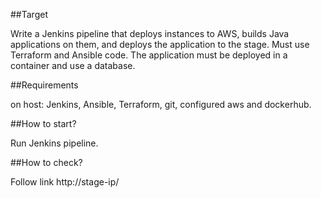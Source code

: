 ##Target

Write a Jenkins pipeline that deploys instances to AWS, builds Java applications on them, and deploys the application to the stage. Must use Terraform and Ansible code. The application must be deployed in a container and use a database.

##Requirements

on host: Jenkins, Ansible, Terraform, git, configured aws and dockerhub.

##How to start?

Run Jenkins pipeline.

##How to check?

Follow link http://stage-ip/ 


